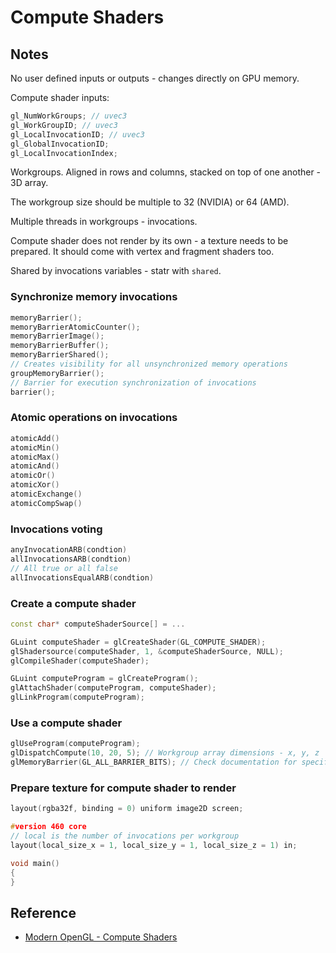 # Compute Shaders

## Notes

No user defined inputs or outputs - changes directly on GPU memory.

Compute shader inputs:
```cpp
gl_NumWorkGroups; // uvec3
gl_WorkGroupID; // uvec3
gl_LocalInvocationID; // uvec3
gl_GlobalInvocationID;
gl_LocalInvocationIndex;
```

Workgroups. Aligned in rows and columns, stacked on top of one another - 3D array.

The workgroup size should be multiple to 32 (NVIDIA) or 64 (AMD).

Multiple threads in workgroups - invocations.

Compute shader does not render by its own - a texture needs to be prepared. It should come with vertex and fragment shaders too.

Shared by invocations variables - statr with `shared`.

### Synchronize memory invocations
```cpp
memoryBarrier();
memoryBarrierAtomicCounter();
memoryBarrierImage();
memoryBarrierBuffer();
memoryBarrierShared();
// Creates visibility for all unsynchronized memory operations
groupMemoryBarrier();
// Barrier for execution synchronization of invocations
barrier();
```

### Atomic operations on invocations
```cpp
atomicAdd()
atomicMin()
atomicMax()
atomicAnd()
atomicOr()
atomicXor()
atomicExchange()
atomicCompSwap()
```

### Invocations voting
```cpp
anyInvocationARB(condtion)
allInvocationsARB(condtion)
// All true or all false
allInvocationsEqualARB(condtion)
```

### Create a compute shader
```cpp
const char* computeShaderSource[] = ...

GLuint computeShader = glCreateShader(GL_COMPUTE_SHADER);
glShadersource(computeShader, 1, &computeShaderSource, NULL);
glCompileShader(computeShader);

GLuint computeProgram = glCreateProgram();
glAttachShader(computeProgram, computeShader);
glLinkProgram(computeProgram);
```

### Use a compute shader
```cpp
glUseProgram(computeProgram);
glDispatchCompute(10, 20, 5); // Workgroup array dimensions - x, y, z
glMemoryBarrier(GL_ALL_BARRIER_BITS); // Check documentation for specific barrier type
```

### Prepare texture for compute shader to render
```cpp
layout(rgba32f, binding = 0) uniform image2D screen;
```

```cpp
#version 460 core
// local is the number of invocations per workgroup
layout(local_size_x = 1, local_size_y = 1, local_size_z = 1) in;

void main()
{
}
```

## Reference
* [Modern OpenGL - Compute Shaders](https://www.youtube.com/watch?v=nF4X9BIUzx0)